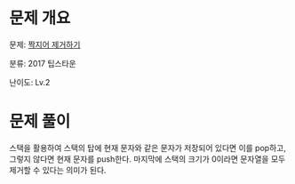 # 문제 개요

문제: [짝지어 제거하기](https://school.programmers.co.kr/learn/courses/30/lessons/12973)

분류: 2017 팁스타운

난이도: Lv.2

# 문제 풀이

스택을 활용하여 스택의 탑에 현재 문자와 같은 문자가 저장되어 있다면 이를 pop하고, 그렇지 않다면 현재 문자를 push한다. 마지막에 스택의 크기가 0이라면 문자열을 모두 제거할 수 있다는 의미가 된다.
